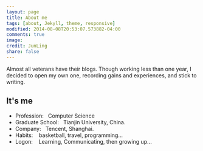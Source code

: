 ```yaml
---
layout: page
title: About me
tags: [about, Jekyll, theme, responsive]
modified: 2014-08-08T20:53:07.573882-04:00
comments: true
image:
credit: JunLing
share: false
---
```


Almost all veterans have their blogs. Though working less than one year, I decided to open my own one, recording gains and experiences, and stick to writing.

## It's me

* Profession: &nbsp;&nbsp;Computer Science
* Graduate School: &nbsp;&nbsp;Tianjin University, China.
* Company:  &nbsp;&nbsp;Tencent, Shanghai.
* Habits:  &nbsp;&nbsp; basketball, travel, programming...
* Logon: &nbsp;&nbsp;  Learning, Communicating, then growing up...

<!--a markdown="0" href="{{ site.url }}/theme-setup" class="btn">Install Minimal Mistakes Theme</a-->
